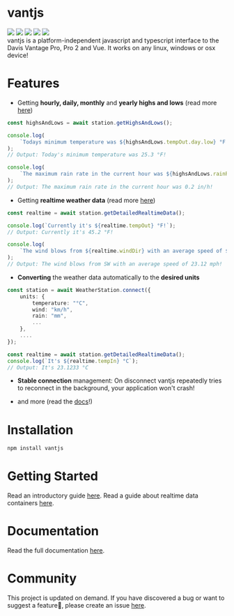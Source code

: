 # vantjs

![](https://badgen.net/npm/v/vantjs)
![](https://badgen.net/npm/dy/vantjs)
![](https://badgen.net/npm/types/vantjs)
![](https://badgen.net/npm/license/vantjs)
![](https://badgen.net/badge/documentation/available/green?icon=wiki)
<br>
vantjs is a platform-independent javascript and typescript interface to the Davis Vantage Pro, Pro 2 and Vue. It works on any linux, windows or osx device!

# Features

-   Getting **hourly, daily, monthly** and **yearly highs and lows** (read more [here](https://open-weather-vision.github.io/vantjs/classes/structures.HighsAndLows.html))

```ts
const highsAndLows = await station.getHighsAndLows();

console.log(
    `Todays minimum temperature was ${highsAndLows.tempOut.day.low} °F!`
);
// Output: Today's minimum temperature was 25.3 °F!

console.log(
    `The maximum rain rate in the current hour was ${highsAndLows.rainRate.hour} in/h!`
);
// Output: The maximum rain rate in the current hour was 0.2 in/h!
```

-   Getting **realtime weather data** (read more [here](https://open-weather-vision.github.io/vantjs/classes/structures.DetailedRealtimeData.html))

```ts
const realtime = await station.getDetailedRealtimeData();

console.log(`Currently it's ${realtime.tempOut} °F!`);
// Output: Currently it's 45.2 °F!

console.log(
    `The wind blows from ${realtime.windDir} with an average speed of ${realtime.windAvg10m} mph!`
);
// Output: The wind blows from SW with an average speed of 23.12 mph!
```

-   **Converting** the weather data automatically to the **desired units**

```ts
const station = await WeatherStation.connect({
    units: {
        temperature: "°C",
        wind: "km/h",
        rain: "mm",
        ...
    },
    ....
});

const realtime = await station.getDetailedRealtimeData();
console.log(`It's ${realtime.tempIn} °C`);
// Output: It's 23.1233 °C
```


-   **Stable connection** management: On disconnect vantjs repeatedly tries to reconnect in the background, your application won't crash!


-   and more (read the [docs](https://open-weather-vision.github.io/vantjs/index.html)!)




# Installation

```bash
npm install vantjs
```

# Getting Started

Read an introductory guide [here](/guides/1-getting-started.md).
Read a guide about realtime data containers [here](/guides/2-realtime-data-containers.md).

# Documentation

Read the full documentation [here](https://open-weather-vision.github.io/vantjs/).

# Community

This project is updated on demand. If you have discovered a bug or want to suggest a feature🚀, please create an issue [here](https://github.com/open-weather-vision/vantjs/issues/new/choose).
